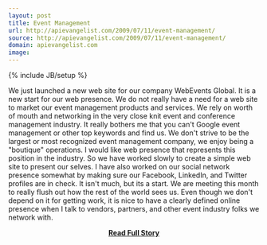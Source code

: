 ```yaml
---
layout: post
title: Event Management
url: http://apievangelist.com/2009/07/11/event-management/
source: http://apievangelist.com/2009/07/11/event-management/
domain: apievangelist.com
image: 
---
```

{% include JB/setup %}<p>We just launched a new web site for our company WebEvents Global. It is a new start for our web presence. We do not really have a need for a web site to market our event management products and services.
We rely on worth of mouth and networking in the very close knit event and conference management industry.
It really bothers me that you can't Google event management or other top keywords and find us. We don't strive to be the largest or most recognized event management company, we enjoy being a "boutique" operations. I would like  web presence that represents this position in the industry.
So we have worked slowly to create a simple web site to present our selves. I have also worked on our social network presence somewhat by making sure our Facebook, LinkedIn, and Twitter profiles are in check.
It isn't much, but its a start. We are meeting this month to really flush out how the rest of the world sees us.
Even though we don't depend on it for getting work, it is nice to have a clearly defined online presence when I talk to vendors, partners, and other event industry folks we network with.
</p>
<center><p><a href="http://apievangelist.com/2009/07/11/event-management/" style='padding:25px; font-sze:18px; font-weight: bold;'>Read Full Story</a></p></center>

